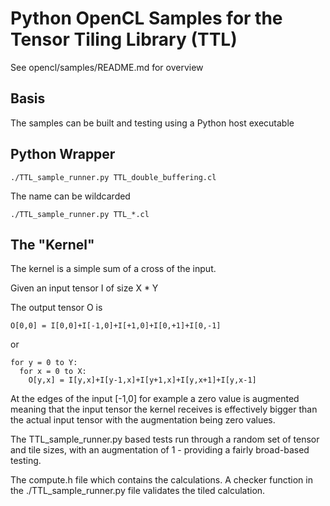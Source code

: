# Python OpenCL Samples for the Tensor Tiling Library (TTL)

See opencl/samples/README.md for overview

## Basis

The samples can be built and testing using a Python host executable

## Python Wrapper

    ./TTL_sample_runner.py TTL_double_buffering.cl

The name can be wildcarded

    ./TTL_sample_runner.py TTL_*.cl

## The "Kernel"

The kernel is a simple sum of a cross of the input.

Given an input tensor I of size X * Y

The output tensor O is

    O[0,0] = I[0,0]+I[-1,0]+I[+1,0]+I[0,+1]+I[0,-1]

or

    for y = 0 to Y:
      for x = 0 to X:
        O[y,x] = I[y,x]+I[y-1,x]+I[y+1,x]+I[y,x+1]+I[y,x-1]

At the edges of the input [-1,0] for example a zero value is augmented meaning that the input tensor the kernel receives
is effectively bigger than the actual input tensor with the augmentation being zero values.

The TTL_sample_runner.py based tests run through a random set of tensor and tile sizes, with an augmentation of 1 - providing
a fairly broad-based testing.

The compute.h file which contains the calculations. A checker function in the ./TTL_sample_runner.py file validates the tiled calculation.
  
